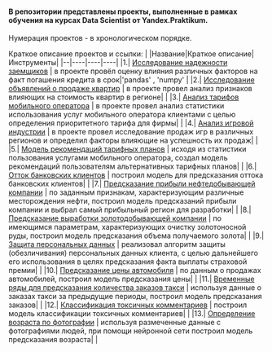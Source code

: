 #### В репозитории представлены проекты, выполненные в рамках обучения на курсах Data Scientist от Yandex.Praktikum.
Нумерация проектов - в хронологическом порядке. 

Краткое описание проектов и ссылки:
| |Название|Краткое описание|Инструменты|
|--|----|----|----|
|1.| [Исследование надежности заемщиков](https://github.com/kharanrauko/YA_praktikum/tree/master/pr_1_credit_scoring) | в проекте провёл оценку влияния различных факторов на факт погашения кредита в срок|'pandas' , 'numpy' |
|2.| [Исследование объявлений о продаже квартир](https://github.com/kharanrauko/YA_praktikum/tree/master/pr_2_house_price_analysis) | в проекте провел анализ признаков влияющих на стоимость квартир в регионе|  |
|3.| [Анализ тарифов мобильного оператора](https://github.com/kharanrauko/YA_praktikum/tree/master/pr_3_mobyle_tarfiffs_analysis) | в проекте провел анализ статистики использования услуг мобильного оператора клиентами с целью определения приоритетного тарифа для фирмы|  |
|4.| [Анализ игровой индустрии](https://github.com/kharanrauko/YA_praktikum/tree/master/pr_4_games_sales_analysis) | в проекте провел исследование продаж игр в различных регионов и определил факторы влияющие на успешность их продаж|  |
|5.| [Модель рекомендаций тарифных планов](https://github.com/kharanrauko/YA_praktikum/tree/master/pr_5_user_behavior) | исходя из статистики пользования услугами мобильного оператора, создал модель рекомендаций пользователям альтернативных тарифных планов|  |
|6.| [Отток банковских клиентов](https://github.com/kharanrauko/YA_praktikum/tree/master/pr_6_customer_churn) | построил модель для предсказания оттока банковских клиентов|  |
|7.| [Предсказание прибыли нефтедобывающей компании](https://github.com/kharanrauko/YA_praktikum/tree/master/pr_7_oil_production) | по заданным признакам, характеризующим различные месторождения нефти, построил модель предсказаний прибыли компании и выбрал самый прибыльный регион для разработки|  |
|8.| [Предсказание выработки золотодобывающей компании](https://github.com/kharanrauko/YA_praktikum/tree/master/pr_8_gold_recovery_prediction) | по имеющимся параметрам, характеризующих очистку золотоносной руды, построил модель предсказания объема получаемого золота|  |
|9.| [Защита персональных данных](https://github.com/kharanrauko/YA_praktikum/tree/master/pr_9_PI_protection) | реализовал алгоритм защиты (обезличивания) персональных данных клиента, с целью дальнейшего его использования в целях предсказания факта выплаты страховой премии|  |
|10.| [Предсказание цены автомобиля](https://github.com/kharanrauko/YA_praktikum/tree/master/pr_10_car_price_predictions) | по данным о продажах автомобилей, построил модель предсказания цены|  |
|11.| [Временные ряды для предсказания количества заказов такси](https://github.com/kharanrauko/YA_praktikum/tree/master/pr_11_taxi_order_predictions) | используя данные о заказах такси за предыдущие периоды, построил модель предсказания заказов|  |
|12.| [Классификация токсичных комментариев](https://github.com/kharanrauko/YA_praktikum/tree/master/pr_12_toxic_comments) | построил модель классификации токсичных комментариев|  |
|13.| [Определение возраста по фотографии](https://github.com/kharanrauko/YA_praktikum/tree/master/pr_14_age_determination) | используя размеченные данные с фотографиями людей, при помощи нейронной сети построил модель предсказания возраста|  |